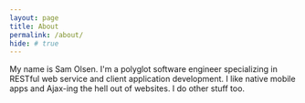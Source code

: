 ```yaml
---
layout: page
title: About
permalink: /about/
hide: # true
---
```


My name is Sam Olsen. I'm a polyglot software engineer specializing in RESTful web service and client application development. I like native mobile apps and Ajax-ing the hell out of websites. I do other stuff too.
